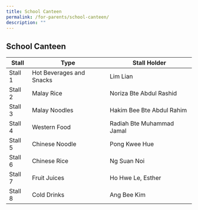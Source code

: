 ```yaml
---
title: School Canteen
permalink: /for-parents/school-canteen/
description: ""
---
```

## School Canteen



| Stall | Type | Stall Holder |
| -------- | -------- | -------- |
| Stall 1    | Hot Beverages and Snacks     | Lim Lian     |
| Stall 2   | Malay Rice                                | Noriza Bte Abdul Rashid |
| Stall 3   | Malay Noodles                         | Hakim Bee Bte Abdul Rahim     |
| Stall 4   | Western Food                           | Radiah Bte Muhammad Jamal |
| Stall 5   | Chinese Noodle                       | Pong Kwee Hue     |
| Stall 6   | Chinese Rice                            | Ng Suan Noi |
| Stall 7   | Fruit Juices                               | Ho Hwe Le, Esther     |
| Stall 8   | Cold Drinks                               | Ang Bee Kim |